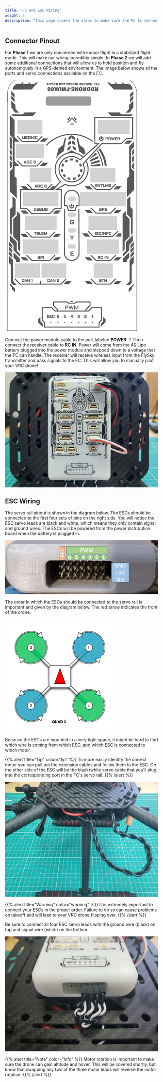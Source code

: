 ```yaml
---
title: "FC and ESC Wiring"
weight: 7
description: "This page covers the steps to make sure the FC is connected properly."
---
```


## Connector Pinout

For **Phase 1** we are only concerned with indoor flight in a stabilized flight mode.
This will make our wiring incredibly simple. In **Phase 2** we will add some additional
connections that will allow us to hold position and fly autonomously in a
GPS-denied environment. The image below shows all the ports and servo
connections available on the FC.

![Port locations and servo connections for FC](fc_pinout.png)

Connect the power module cable to the port labeled **POWER**. T
Then connect the receiver cable to **RC IN**. Power will come from the 4S Lipo battery
plugged into the power module and stepped down to a voltage that the FC can handle.
The receiver will receive wireless input from the FlySky transmitter and pass
signals to the FC. This will allow you to manually pilot your VRC drone!

![FC connected to power and receiver](fc_wiring.jpg)

## ESC Wiring

The servo rail pinout is shown in the diagram below.
The ESCs should be connected to the first four sets of pins on the right side.
You will notice the ESC servo leads are black and white,
which means they only contain signal and ground wires.
The ESCs will be powered from the power distribution board
when the battery is plugged in.

![FC servo rail](servorail.jpg)

The order in which the ESCs should be connected to the servo rail is
important and given by the diagram below. The red arrow
indicates the front of the drone.

![Motor numbering and rotation](px4_motor_order.png)

Because the ESCs are mounted in a very tight space,
it might be hard to find which wire is coming from which ESC,
and which ESC is connected to which motor.

{{% alert title="Tip" color="tip" %}}
To more easily identify the correct motor you can pull out the extension
cables and follow them to the ESC. On the other side of the
ESC will be the black/white servo cable that you'll plug into
the corresponding port in the FC's servo rail.
{{% /alert %}}

![Use the extension cables to identify the right ESC](extension_cables_exposed.jpg)

{{% alert title="Warning" color="warning" %}}
It is extremely important to connect your ESCs in the proper order.
Failure to do so can cause problems on takeoff and will lead to your
VRC drone flipping over.
{{% /alert %}}

Be sure to connect all four ESC servo leads with the ground wire (black) on
top and signal wire (white) on the bottom.

![ESC servo connections with ground (black) on top and signal (white) on bottom](escs_connected.jpg)

{{% alert title="Note" color="info" %}}
Motor rotation is important to make sure the drone can gain altitude and hover.
This will be covered shortly, but know that swapping any two of the three motor
leads will reverse the motor rotation.
{{% /alert %}}
